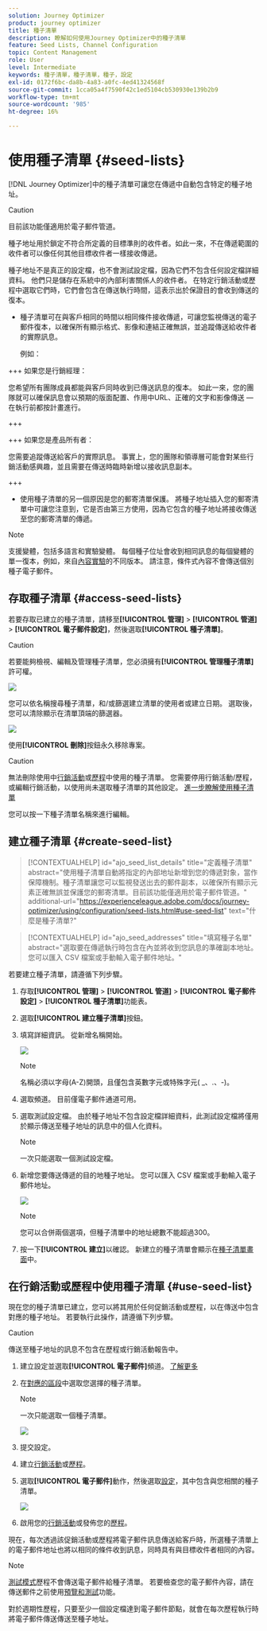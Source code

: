 ```yaml
---
solution: Journey Optimizer
product: journey optimizer
title: 種子清單
description: 瞭解如何使用Journey Optimizer中的種子清單
feature: Seed Lists, Channel Configuration
topic: Content Management
role: User
level: Intermediate
keywords: 種子清單，種子清單，種子，設定
exl-id: 0172f6bc-da8b-4a83-a0fc-4ed41324568f
source-git-commit: 1cca05a4f7590f42c1ed5104cb530930e139b2b9
workflow-type: tm+mt
source-wordcount: '985'
ht-degree: 16%

---
```


# 使用種子清單 {#seed-lists}

[!DNL Journey Optimizer]中的種子清單可讓您在傳遞中自動包含特定的種子地址。

>[!CAUTION]
>
>目前該功能僅適用於電子郵件管道。

種子地址用於鎖定不符合所定義的目標準則的收件者。如此一來，不在傳遞範圍的收件者可以像任何其他目標收件者一樣接收傳遞。

種子地址不是真正的設定檔，也不會測試設定檔，因為它們不包含任何設定檔詳細資料。 他們只是儲存在系統中的內部利害關係人的收件者。 在特定行銷活動或歷程中選取它們時，它們會包含在傳送執行時間，這表示出於保證目的會收到傳送的復本。

* 種子清單可在與客戶相同的時間以相同條件接收傳遞，可讓您監視傳送的電子郵件復本，以確保所有顯示格式、影像和連結正確無誤，並追蹤傳送給收件者的實際訊息。

  例如：

+++ 如果您是行銷經理：

  您希望所有團隊成員都能與客戶同時收到已傳送訊息的復本。 如此一來，您的團隊就可以確保訊息會以預期的版面配置、作用中URL、正確的文字和影像傳送 — 在執行前都按計畫進行。

+++

+++ 如果您是產品所有者：

  您需要追蹤傳送給客戶的實際訊息。 事實上，您的團隊和領導層可能會對某些行銷活動感興趣，並且需要在傳送時臨時新增以接收訊息副本。

+++

* 使用種子清單的另一個原因是您的郵寄清單保護。 將種子地址插入您的郵寄清單中可讓您注意到，它是否由第三方使用，因為它包含的種子地址將接收傳送至您的郵寄清單的傳遞。

>[!NOTE]
>
>支援變體，包括多語言和實驗變體。 每個種子位址會收到相同訊息的每個變體的單一復本，例如，來自[內容實驗](../content-management/get-started-experiment.md)的不同版本。 請注意，條件式內容不會傳送個別種子電子郵件。

## 存取種子清單 {#access-seed-lists}

若要存取已建立的種子清單，請移至&#x200B;**[!UICONTROL 管理]** > **[!UICONTROL 管道]** > **[!UICONTROL 電子郵件設定]**，然後選取&#x200B;**[!UICONTROL 種子清單]**。

<!--
>[!CAUTION]
>
>Permissions to view, export and manage the seed lists are restricted to [Journey Administrators](../administration/ootb-product-profiles.md#journey-administrator). Learn more about managing [!DNL Journey Optimizer] users' access rights in [this section](../administration/permissions-overview.md).-->

>[!CAUTION]
>
>若要能夠檢視、編輯及管理種子清單，您必須擁有&#x200B;**[!UICONTROL 管理種子清單]**&#x200B;許可權。

![](assets/seed-list-access.png)

您可以依名稱搜尋種子清單，和/或篩選建立清單的使用者或建立日期。 選取後，您可以清除顯示在清單頂端的篩選器。

![](assets/seed-list-filtering.png)

使用&#x200B;**[!UICONTROL 刪除]**&#x200B;按鈕永久移除專案。

>[!CAUTION]
>
>無法刪除使用中[行銷活動](../campaigns/review-activate-campaign.md)或[歷程](../building-journeys/publishing-the-journey.md)中使用的種子清單。 您需要停用行銷活動/歷程，或編輯行銷活動，以使用尚未選取種子清單的其他設定。 [進一步瞭解使用種子清單](#use-seed-list)

您可以按一下種子清單名稱來進行編輯。<!--Use the **[!UICONTROL Edit]** button to edit a seed list.-->

## 建立種子清單 {#create-seed-list}

>[!CONTEXTUALHELP]
>id="ajo_seed_list_details"
>title="定義種子清單"
>abstract="使用種子清單自動將指定的內部地址新增到您的傳遞對象，當作保障機制。種子清單讓您可以監視發送出去的郵件副本，以確保所有顯示元素正確無誤並保護您的郵寄清單。目前該功能僅適用於電子郵件管道。"
>additional-url="https://experienceleague.adobe.com/docs/journey-optimizer/using/configuration/seed-lists.html#use-seed-list" text="什麼是種子清單?"

>[!CONTEXTUALHELP]
>id="ajo_seed_addresses"
>title="填寫種子名單"
>abstract="選取要在傳遞執行時包含在內並將收到您訊息的準確副本地址。您可以匯入 CSV 檔案或手動輸入電子郵件地址。"

若要建立種子清單，請遵循下列步驟。

1. 存取&#x200B;**[!UICONTROL 管理]** > **[!UICONTROL 管道]** > **[!UICONTROL 電子郵件設定]** > **[!UICONTROL 種子清單]**&#x200B;功能表。

1. 選取&#x200B;**[!UICONTROL 建立種子清單]**&#x200B;按鈕。

   <!--![](assets/seed-list-create-button.png)-->

1. 填寫詳細資訊。 從新增名稱開始。

   ![](assets/seed-list-details.png)

   >[!NOTE]
   >
   >名稱必須以字母(A-Z)開頭，且僅包含英數字元或特殊字元( _、.、-)。

1. 選取頻道。 目前僅電子郵件通道可用。

1. 選取測試設定檔。 由於種子地址不包含設定檔詳細資料，此測試設定檔將僅用於顯示傳送至種子地址的訊息中的個人化資料。

   >[!NOTE]
   >
   >一次只能選取一個測試設定檔。

1. 新增您要傳送傳遞的目的地種子地址。 您可以匯入 CSV 檔案或手動輸入電子郵件地址。

   ![](assets/seed-list-email-addresses.png)

   >[!NOTE]
   >
   >您可以合併兩個選項，但種子清單中的地址總數不能超過300。

1. 按一下&#x200B;**[!UICONTROL 建立]**&#x200B;以確認。 新建立的種子清單會顯示在[種子清單畫面](#access-seed-lists)中。

## 在行銷活動或歷程中使用種子清單 {#use-seed-list}

現在您的種子清單已建立，您可以將其用於任何促銷活動或歷程，以在傳送中包含對應的種子地址。 若要執行此操作，請遵循下列步驟。

>[!CAUTION]
>
>傳送至種子地址的訊息不包含在歷程或行銷活動報告中。

1. 建立設定並選取&#x200B;**[!UICONTROL 電子郵件]**&#x200B;頻道。 [了解更多](../email/email-settings.md)

1. 在[對應的區段](../email/email-settings.md#seed-list)中選取您選擇的種子清單。

   >[!NOTE]
   >
   >一次只能選取一個種子清單。

   ![](assets/seed-list-surface.png)

1. 提交設定。

1. 建立[行銷活動](../campaigns/create-campaign.md)或[歷程](../building-journeys/journey-gs.md)。

1. 選取&#x200B;**[!UICONTROL 電子郵件]**&#x200B;動作，然後選取[設定](channel-surfaces.md)，其中包含與您相關的種子清單。

   ![](assets/seed-list-campaign-email.png)

1. 啟用您的[行銷活動](../campaigns/review-activate-campaign.md)或發佈您的[歷程](../building-journeys/publishing-the-journey.md)。

現在，每次透過該促銷活動或歷程將電子郵件訊息傳送給客戶時，所選種子清單上的電子郵件地址也將以相同的條件收到訊息，同時具有與目標收件者相同的內容。

>[!NOTE]
>
>[測試模式](../building-journeys/testing-the-journey.md)歷程不會傳送電子郵件給種子清單。 若要檢查您的電子郵件內容，請在傳送郵件之前使用[預覽和測試](../content-management/preview-test.md)功能。
>
>對於週期性歷程，只要至少一個設定檔達到電子郵件節點，就會在每次歷程執行時將電子郵件傳送傳送至種子地址。
